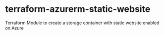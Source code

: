 # terraform-azurerm-static-website
Terraform Module to create a storage container with static website enabled on Azure
